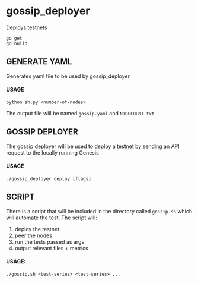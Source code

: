 # gossip_deployer
Deploys testnets
```
go get
go build
```

## GENERATE YAML
Generates yaml file to be used by gossip_deployer
#### USAGE
`python sh.py <number-of-nodes>`

The output file will be named `gossip.yaml` and `NODECOUNT.txt`

## GOSSIP DEPLOYER
The gossip deployer will be used to deploy a testnet by sending an API request to the locally running Genesis
#### USAGE
`./gossip_deployer deploy [flags]`

## SCRIPT
There is a script that will be included in the directory called `gossip.sh` which will automate the test. The script will:
1. deploy the testnet
2. peer the nodes
3. run the tests passed as args
4. output relevant files + metrics
#### USAGE:
`./gossip.sh <test-series> <test-series> ...`

